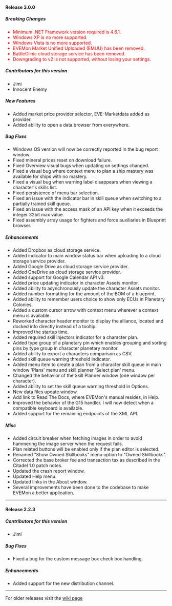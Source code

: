 #### Release 3.0.0
##### Breaking Changes
<ul style="color: red">
 <li> Minimum .NET Framework version required is 4.6.1.</li>
 <li> Windows XP is no more supported.</li>
 <li> Windows Vista is no more supported.</li>
 <li> EVEMon Market Unified Uploaded (EMUU) has been removed.</li>
 <li> BattleClinic cloud storage service has been removed.</li>
 <li> Downgrading to v2 is not supported, without losing your settings.</li>
</ul>

##### Contributors for this version

 * Jimi
 * Innocent Enemy

##### New Features
 
 * Added market price provider selector, EVE-Marketdata added as provider.
 * Added ability to open a data browser from everywhere.
  
##### Bug Fixes

 * Windows OS version will now be correctly reported in the bug report window.
 * Fixed mineral prices reset on download failure.
 * Fixed Overview visual bugs when updating on settings changed.
 * Fixed a visual bug where context menu to plan a ship mastery was available for ships with no mastery.
 * Fixed a visual bug when warning label disappears when viewing a character's skills list.
 * Fixed persistence of menu bar selection.
 * Fixed an issue with the indicator bar in skill queue when switching to a partially trained skill queue.
 * Fixed an issue with the access mask of an API key when it exceeds the integer 32bit max value.
 * Fixed assembly array usage for fighters and force auxiliaries in Blueprint browser.

##### Enhancements

 * Added Dropbox as cloud storage service.
 * Added indicator to main window status bar when uploading to a cloud storage service provider.
 * Added Google Drive as cloud storage service provider.
 * Added OneDrive as cloud storage service provider.
 * Added support for Google Calendar API v3.
 * Added price updating indicator in character Assets monitor.
 * Added ability to asynchronously update the character Assets monitor.
 * Added number formatting for the amount of the BOM of a blueprint.
 * Added ability to remember users choice to show only ECUs in Planetary Colonies.
 * Added a custom cursor arrow with context menu wherever a context menu is available.
 * Reworked character header monitor to display the alliance, located and docked info directly instead of a tooltip.
 * Improved the startup time.
 * Added required skill injectors indicator for a character plan.
 * Added type group of a planetary pin which enables grouping and sorting pins by type group in character planetary monitor.
 * Added ability to export a characters comparison as CSV.
 * Added skill queue warning threshold indicator.
 * Added menu item to create a plan from a character skill queue in main window 'Plans' menu and skill planner 'Select plan' menu.
 * Changed the behavior of the Skill Planner window (one window per character).
 * Added ability to set the skill queue warning threshold in Options.
 * New data files update window.
 * Add link to Read The Docs, where EVEMon's manual resides, in Help.
 * Improved the behavior of the G15 handler. I will now detect when a compatible keyboard is available.
 * Added support for the remaining endpoints of the XML API.

##### Misc

 * Added circuit breaker when fetching images in order to avoid hammering the image server when the request fails.
 * Plan related buttons will be enabled only if the plan editor is selected.
 * Renamed "Show Owned Skillbooks" menu option to "Owned Skillbooks".
 * Corrected the base broker fee and transaction tax as described in the Citadel 1.0 patch notes.
 * Updated the crash report window.
 * Updated Help menu.
 * Updated links in the About window.
 * Several improvements have been done to the codebase to make EVEMon a better application.

----

#### Release 2.2.3
##### Contributors for this version

 * Jimi 

##### Bug Fixes

 * Fixed a bug for the custom message box check box handling.
 
##### Enhancements
 
 * Added support for the new distribution channel. 

----
For older releases visit the [wiki page](https://bitbucket.org/EVEMonDevTeam/evemon/wiki/NewFeatures)